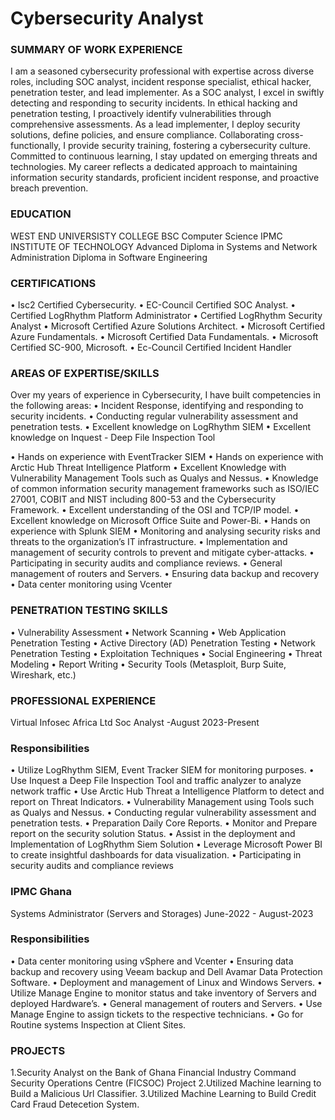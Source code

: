 # Cybersecurity Analyst

### SUMMARY OF WORK EXPERIENCE
I am a seasoned cybersecurity professional with expertise across diverse roles, including SOC
analyst, incident response specialist, ethical hacker, penetration tester, and lead implementer. As a
SOC analyst, I excel in swiftly detecting and responding to security incidents. In ethical hacking and
penetration testing, I proactively identify vulnerabilities through comprehensive assessments. As a
lead implementer, I deploy security solutions, define policies, and ensure compliance. Collaborating
cross-functionally, I provide security training, fostering a cybersecurity culture. Committed to
continuous learning, I stay updated on emerging threats and technologies. My career reflects a
dedicated approach to maintaining information security standards, proficient incident response, and
proactive breach prevention.

### EDUCATION
WEST END UNIVERSISTY COLLEGE
BSC Computer Science
IPMC INSTITUTE OF TECHNOLOGY
Advanced Diploma in Systems and Network Administration
Diploma in Software Engineering

### CERTIFICATIONS
• Isc2 Certified Cybersecurity.
• EC-Council Certified SOC Analyst.
• Certified LogRhythm Platform Administrator
• Certified LogRhythm Security Analyst
• Microsoft Certified Azure Solutions Architect.
• Microsoft Certified Azure Fundamentals.
• Microsoft Certified Data Fundamentals.
• Microsoft Certified SC-900, Microsoft.
•	Ec-Council Certified Incident Handler

### AREAS OF EXPERTISE/SKILLS
Over my years of experience in Cybersecurity, I have built competencies in the following areas: •
Incident Response, identifying and responding to security incidents.
• Conducting regular vulnerability assessment and penetration tests.
• Excellent knowledge on LogRhythm SIEM
• Excellent knowledge on Inquest - Deep File Inspection Tool

• Hands on experience with EventTracker SIEM
• Hands on experience with Arctic Hub Threat Intelligence Platform
• Excellent Knowledge with Vulnerability Management Tools such as Qualys and Nessus.
• Knowledge of common information security management frameworks such as ISO/IEC
27001, COBIT and NIST including 800-53 and the Cybersecurity Framework.
• Excellent understanding of the OSI and TCP/IP model.
• Excellent knowledge on Microsoft Office Suite and Power-Bi.
• Hands on experience with Splunk SIEM
• Monitoring and analysing security risks and threats to the organization’s IT infrastructure.
• Implementation and management of security controls to prevent and mitigate cyber-attacks.
• Participating in security audits and compliance reviews.
• General management of routers and Servers.
• Ensuring data backup and recovery
• Data center monitoring using Vcenter

### PENETRATION TESTING SKILLS
• Vulnerability Assessment
• Network Scanning
• Web Application Penetration Testing
• Active Directory (AD) Penetration Testing
• Network Penetration Testing
• Exploitation Techniques
• Social Engineering
• Threat Modeling
• Report Writing
• Security Tools (Metasploit, Burp Suite, Wireshark, etc.)

### PROFESSIONAL EXPERIENCE
Virtual Infosec Africa Ltd
Soc Analyst -August 2023-Present

### Responsibilities

• Utilize LogRhythm SIEM, Event Tracker SIEM for monitoring purposes.
• Use Inquest a Deep File Inspection Tool and traffic analyzer to analyze network traffic
• Use Arctic Hub Threat a Intelligence Platform to detect and report on Threat Indicators.
• Vulnerability Management using Tools such as Qualys and Nessus.
• Conducting regular vulnerability assessment and penetration tests.
• Preparation Daily Core Reports.
• Monitor and Prepare report on the security solution Status.
• Assist in the deployment and Implementation of LogRhythm Siem Solution
• Leverage Microsoft Power BI to create insightful dashboards for data visualization.
• Participating in security audits and compliance reviews

### IPMC Ghana
Systems Administrator (Servers and Storages) June-2022 - August-2023

### Responsibilities
• Data center monitoring using vSphere and Vcenter
• Ensuring data backup and recovery using Veeam backup and Dell Avamar Data Protection
Software.
• Deployment and management of Linux and Windows Servers.
• Utilize Manage Engine to monitor status and take inventory of Servers and deployed
Hardware’s.
• General management of routers and Servers.
• Use Manage Engine to assign tickets to the respective technicians.
• Go for Routine systems Inspection at Client Sites.

### PROJECTS
1.Security Analyst on the Bank of Ghana  Financial Industry Command Security Operations Centre (FICSOC) Project 
2.Utilized Machine learning to Build a Malicious Url Classifier.
3.Utilized Machine Learning to Build Credit Card Fraud Detecetion System.
